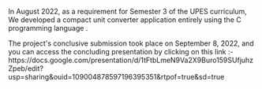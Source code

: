 In August 2022, as a requirement for Semester 3 of the UPES curriculum, We developed a compact unit converter application entirely using the C programming language .
<p>The project's conclusive submission took place on September 8, 2022, and you can access the concluding presentation by clicking on this link :-
https://docs.google.com/presentation/d/1tFtbLmeN9Va2X9Buro159SUfjuhzZpeb/edit?usp=sharing&ouid=109004878597196395351&rtpof=true&sd=true
